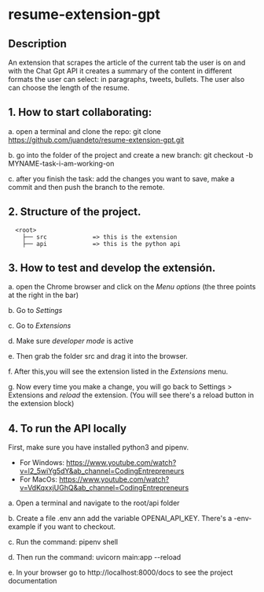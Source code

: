 # resume-extension-gpt

## Description

An extension that scrapes the article of the current tab the user is on and with the Chat Gpt API it creates a summary of the content in different formats the user can select: in paragraphs, tweets, bullets. The user also can choose the length of the resume.


## 1. How to start collaborating:
     
a. open a terminal and clone the repo: git clone https://github.com/juandeto/resume-extension-gpt.git
     
b. go into the folder of the project and create a new branch: git checkout -b MYNAME-task-i-am-working-on
     
c. after you finish the task: add the changes you want to save, make a commit and then push the branch to the remote.
     
     
## 2. Structure of the project.
 
      <root>
        ├── src             => this is the extension
        ├── api             => this is the python api
        
   
## 3. How to test and develop the extensión.
  
a. open the Chrome browser and click on the *Menu options* (the three points at the right in the bar)
      
b. Go to *Settings*
      
c. Go to *Extensions*
      
d. Make sure *developer mode* is active
      
e. Then grab the folder src and drag it into the browser.
      
f. After this,you will see the extension listed in the *Extensions* menu.
      
g. Now every time you make a change, you will go back to Settings > Extensions and *reload* the extension. (You will see there's a reload button in the extension block)

## 4. To run the API locally

First, make sure you have installed python3 and pipenv. 
  - For Windows: https://www.youtube.com/watch?v=l2_5wiYg5dY&ab_channel=CodingEntrepreneurs
  - For MacOs: https://www.youtube.com/watch?v=VdKqxxjUGhQ&ab_channel=CodingEntrepreneurs

a. Open a terminal and navigate to the root/api folder

b. Create a file .env ann add the variable OPENAI_API_KEY. There's a -env-example if you want to checkout.

c. Run the command: pipenv shell

d. Then run the command: uvicorn main:app --reload

e. In your browser go to http://localhost:8000/docs to see the project documentation

